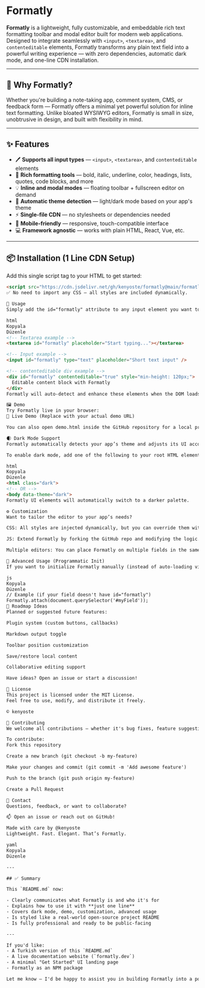 # Formatly

**Formatly** is a lightweight, fully customizable, and embeddable rich text formatting toolbar and modal editor built for modern web applications. Designed to integrate seamlessly with `<input>`, `<textarea>`, and `contenteditable` elements, Formatly transforms any plain text field into a powerful writing experience — with zero dependencies, automatic dark mode, and one-line CDN installation.

---

## 🚀 Why Formatly?

Whether you're building a note-taking app, comment system, CMS, or feedback form — Formatly offers a minimal yet powerful solution for inline text formatting. Unlike bloated WYSIWYG editors, Formatly is small in size, unobtrusive in design, and built with flexibility in mind.

---

## ✨ Features

- 🖊️ **Supports all input types** — `<input>`, `<textarea>`, and `contenteditable` elements
- 🎨 **Rich formatting tools** — bold, italic, underline, color, headings, lists, quotes, code blocks, and more
- 💡 **Inline and modal modes** — floating toolbar + fullscreen editor on demand
- 🌙 **Automatic theme detection** — light/dark mode based on your app's theme
- ⚡ **Single-file CDN** — no stylesheets or dependencies needed
- 📱 **Mobile-friendly** — responsive, touch-compatible interface
- 💻 **Framework agnostic** — works with plain HTML, React, Vue, etc.

---

## 📦 Installation (1 Line CDN Setup)

Add this single script tag to your HTML to get started:

```html
<script src="https://cdn.jsdelivr.net/gh/kenyoste/formatly@main/formatly.js"></script>
✅ No need to import any CSS — all styles are included dynamically.

🧪 Usage
Simply add the id="formatly" attribute to any input element you want to enhance:

html
Kopyala
Düzenle
<!-- Textarea example -->
<textarea id="formatly" placeholder="Start typing..."></textarea>

<!-- Input example -->
<input id="formatly" type="text" placeholder="Short text input" />

<!-- contenteditable div example -->
<div id="formatly" contenteditable="true" style="min-height: 120px;">
  Editable content block with Formatly
</div>
Formatly will auto-detect and enhance these elements when the DOM loads.

🖼️ Demo
Try Formatly live in your browser:
🔗 Live Demo (Replace with your actual demo URL)

You can also open demo.html inside the GitHub repository for a local preview.

🌒 Dark Mode Support
Formatly automatically detects your app’s theme and adjusts its UI accordingly.

To enable dark mode, add one of the following to your root HTML element:

html
Kopyala
Düzenle
<html class="dark">
<!-- OR -->
<body data-theme="dark">
Formatly UI elements will automatically switch to a darker palette.

⚙️ Customization
Want to tailor the editor to your app’s needs?

CSS: All styles are injected dynamically, but you can override them with your own CSS rules after Formatly loads.

JS: Extend Formatly by forking the GitHub repo and modifying the logic. All code is clean, modular, and well-commented.

Multiple editors: You can place Formatly on multiple fields in the same page by giving each a unique id.

🔧 Advanced Usage (Programmatic Init)
If you want to initialize Formatly manually (instead of auto-loading via id="formatly"), you can use:

js
Kopyala
Düzenle
// Example (if your field doesn't have id="formatly")
Formatly.attach(document.querySelector('#myField'));
🧩 Roadmap Ideas
Planned or suggested future features:

Plugin system (custom buttons, callbacks)

Markdown output toggle

Toolbar position customization

Save/restore local content

Collaborative editing support

Have ideas? Open an issue or start a discussion!

📄 License
This project is licensed under the MIT License.
Feel free to use, modify, and distribute it freely.

© kenyoste

🤝 Contributing
We welcome all contributions — whether it's bug fixes, feature suggestions, or documentation improvements!

To contribute:
Fork this repository

Create a new branch (git checkout -b my-feature)

Make your changes and commit (git commit -m 'Add awesome feature')

Push to the branch (git push origin my-feature)

Create a Pull Request

💬 Contact
Questions, feedback, or want to collaborate?

📫 Open an issue or reach out on GitHub!

Made with care by @kenyoste
Lightweight. Fast. Elegant. That’s Formatly.

yaml
Kopyala
Düzenle

---

## ✅ Summary

This `README.md` now:

- Clearly communicates what Formatly is and who it's for  
- Explains how to use it with **just one line**  
- Covers dark mode, demo, customization, advanced usage  
- Is styled like a real-world open-source project README  
- Is fully professional and ready to be public-facing

---

If you'd like:
- A Turkish version of this `README.md`
- A live documentation website (`formatly.dev`)
- A minimal "Get Started" UI landing page
- Formatly as an NPM package

Let me know — I'd be happy to assist you in building Formatly into a polished, production-grade open-source tool.
